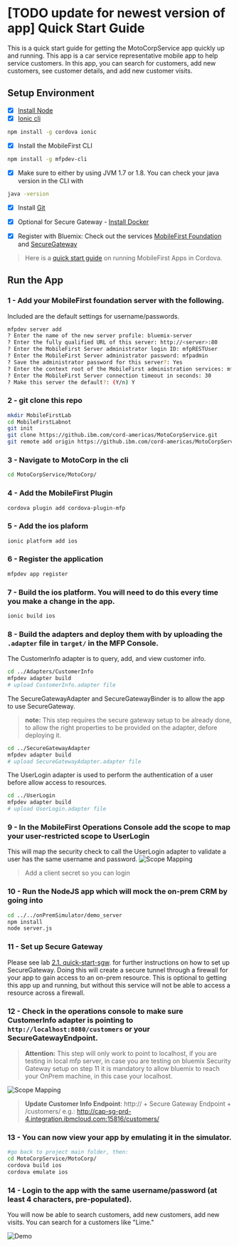# [TODO update for newest version of app] Quick Start Guide

This is a quick start guide for getting the MotoCorpService app quickly up and running.
This app is a car service representative mobile app to help service customers. In this app, you can search for customers, add new customers, see customer details, and add new customer visits.

## Setup Environment

- [X] [Install Node](https://nodejs.org/en/) 
- [X] [Ionic cli](http://ionicframework.com/getting-started/)
```bash
npm install -g cordova ionic
```
- [X] Install the MobileFirst CLI
```bash
npm install -g mfpdev-cli
```
- [X] Make sure to either by using JVM 1.7 or 1.8. You can check your java version in the CLI with
```bash
java -version
```
- [X] Install [Git](https://git-scm.com/book/en/v2/Getting-Started-Installing-Git)
- [X] Optional for Secure Gateway - [Install Docker](https://docs.docker.com/engine/installation/)

- [X] Register with Bluemix: Check out the services [MobileFirst Foundation](https://console.ng.bluemix.net/catalog/services/mobile-foundation/) and [SecureGateway](https://console.ng.bluemix.net/catalog/services/secure-gateway/)

> Here is a [quick start guide](https://mobilefirstplatform.ibmcloud.com/tutorials/en/foundation/8.0/quick-start/cordova/
) on running MobileFirst Apps in Cordova.


## Run the App

### 1 - Add your MobileFirst foundation server with the following. 
Included are the default settings for username/passwords.
```bash
mfpdev server add 
? Enter the name of the new server profile: bluemix-server
? Enter the fully qualified URL of this server: http://<server>:80
? Enter the MobileFirst Server administrator login ID: mfpRESTUser
? Enter the MobileFirst Server administrator password: mfpadmin
? Save the administrator password for this server?: Yes
? Enter the context root of the MobileFirst administration services: mfpadmin
? Enter the MobileFirst Server connection timeout in seconds: 30
? Make this server the default?: (Y/n) Y
```
### 2 - git clone this repo
```bash
mkdir MobileFirstLab
cd MobileFirstLabnot
git init
git clone https://github.ibm.com/cord-americas/MotoCorpService.git
git remote add origin https://github.ibm.com/cord-americas/MotoCorpService.git
```
### 3 - Navigate to MotoCorp in the cli 
```bash
cd MotoCorpService/MotoCorp/
```
### 4 - Add the MobileFirst Plugin 
```bash
cordova plugin add cordova-plugin-mfp
```
### 5 - Add the ios plaform
```bash
ionic platform add ios
```
### 6 - Register the application
```bash
mfpdev app register
```
### 7 - Build the ios platform. You will need to do this every time you make a change in the app.
```bash
ionic build ios
```
### 8 - Build the adapters and deploy them with by uploading the `.adapter` file in `target/` in the MFP Console. 
The CustomerInfo adapter is to query, add, and view customer info.
```bash
cd ../Adapters/CustomerInfo
mfpdev adapter build
# upload CustomerInfo.adapter file
```
The SecureGatewayAdapter and SecureGatewayBinder is to allow the app to use SecureGateway.
> **note:** This step requires the secure gateway setup to be already done, to allow the right properties to be provided on the adapter, defore deploying it. 
```bash
cd ../SecureGatewayAdapter
mfpdev adapter build
# upload SecureGatewayAdapter.adapter file
```

The UserLogin adapter is used to perform the authentication of a user before allow access to resources.
```bash
cd ../UserLogin
mfpdev adapter build
# upload UserLogin.adapter file
```
### 9 - In the MobileFirst Operations Console add the scope to map your user-restricted scope to UserLogin
This will map the security check to call the UserLogin adapter to validate a user has the same username and password.
![Scope Mapping](/Lab/img/scope-mapping.png)

> Add a client secret so you can login

### 10 - Run the NodeJS app which will mock the on-prem CRM by going into
```bash
cd ../../onPremSimulator/demo_server
npm install
node server.js
```
### 11 - Set up Secure Gateway
Please see lab [2.1. quick-start-sgw](./2.1.%20quick-start-sgw.md). for further instructions on how to set up SecureGateway. Doing this will create a secure tunnel through a firewall for your app to gain access to an on-prem resource. 
This is optional to getting this app up and running, but without this service will not be able to access a resource across a firewall.

### 12 - Check in the operations console to make sure CustomerInfo adapter is pointing to `http://localhost:8080/customers` or your SecureGatewayEndpoint.
> **Attention:** This step will only work to point to localhost, if you are testing in  local mfp server, in case you are testing on bluemix Security Gateway setup on step 11 it is mandatory to allow bluemix to reach your OnPrem machine, in this case your localhost. 

![Scope Mapping](/Lab/img/on-prem-crm.png)

> **Update Customer Info Endpoint**: http:// + Secure Gateway Endpoint + /customers/ 
> e.g.: http://cap-sg-prd-4.integration.ibmcloud.com:15816/customers/

### 13 - You can now view your app by emulating it in the simulator.
```bash
#go back to project main folder, then:
cd MotoCorpService/MotoCorp/
cordova build ios
cordova emulate ios
```
### 14 - Login to the app with the same username/password (at least 4 characters, pre-populated).
You will now be able to search customers, add new customers, add new visits.
You can search for a customers like "Lime."

![Demo](/Lab/img/demo.gif)
